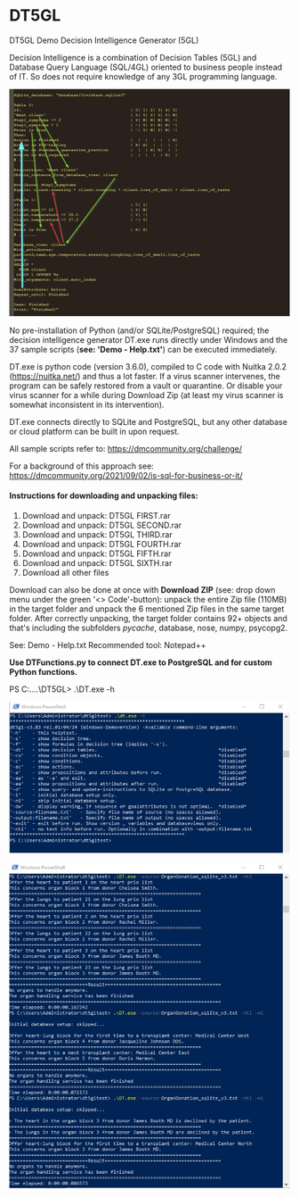 
# DT5GL  
DT5GL Demo Decision Intelligence Generator (5GL)

Decision Intelligence is a combination of Decision Tables (5GL) and Database Query Language (SQL/4GL)
oriented to business people instead of IT. So does not require knowledge of any 3GL programming language.

![Decision Intelligence](Decision_Intelligence_v2.jpg)

No pre-installation of Python (and/or SQLite/PostgreSQL) required; the decision intelligence generator DT.exe runs directly under Windows and the 37 sample scripts (**see: 'Demo - Help.txt'**) can be executed immediately. 

DT.exe is python code (version 3.6.0), compiled to C code with Nuitka 2.0.2 (https://nuitka.net/) and thus a lot faster.
If a virus scanner intervenes, the program can be safely restored from a vault or quarantine. Or disable your virus scanner for a while
during Download Zip (at least my virus scanner is somewhat inconsistent in its intervention). 

DT.exe connects directly to SQLite and PostgreSQL, but any other database or cloud platform can be built in upon request.  

All sample scripts refer to: 
https://dmcommunity.org/challenge/

For a background of this approach see:
https://dmcommunity.org/2021/09/02/is-sql-for-business-or-it/

#### Instructions for downloading and unpacking files:  
1. Download and unpack: DT5GL FIRST.rar  
2. Download and unpack: DT5GL SECOND.rar  
3. Download and unpack: DT5GL THIRD.rar  
4. Download and unpack: DT5GL FOURTH.rar  
5. Download and unpack: DT5GL FIFTH.rar  
6. Download and unpack: DT5GL SIXTH.rar  
7. Download all other files

Download can also be done at once with **Download ZIP** (see: drop down menu under the green '<> Code'-button): unpack the entire Zip file (110MB) in the target folder and unpack the 6 mentioned Zip files in the same target folder. After correctly unpacking, the target folder contains 92+ objects and that's including the subfolders _pycache_, database, nose, numpy, psycopg2.  

See: Demo - Help.txt
Recommended tool: Notepad++

**Use DTFunctions.py to connect DT.exe to PostgreSQL and for custom Python functions.** 

PS C:\..\..\DT5GL> .\DT.exe -h

![Helptext](Helptext.jpg)

![Testscript](Testscript_Organ_Donation_v3.jpg)










